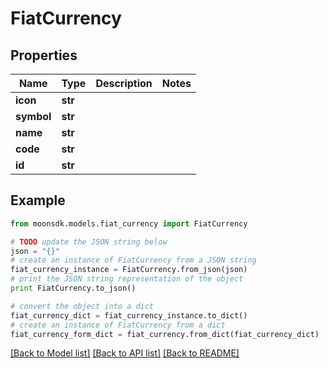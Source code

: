 # FiatCurrency


## Properties

Name | Type | Description | Notes
------------ | ------------- | ------------- | -------------
**icon** | **str** |  | 
**symbol** | **str** |  | 
**name** | **str** |  | 
**code** | **str** |  | 
**id** | **str** |  | 

## Example

```python
from moonsdk.models.fiat_currency import FiatCurrency

# TODO update the JSON string below
json = "{}"
# create an instance of FiatCurrency from a JSON string
fiat_currency_instance = FiatCurrency.from_json(json)
# print the JSON string representation of the object
print FiatCurrency.to_json()

# convert the object into a dict
fiat_currency_dict = fiat_currency_instance.to_dict()
# create an instance of FiatCurrency from a dict
fiat_currency_form_dict = fiat_currency.from_dict(fiat_currency_dict)
```
[[Back to Model list]](../README.md#documentation-for-models) [[Back to API list]](../README.md#documentation-for-api-endpoints) [[Back to README]](../README.md)


